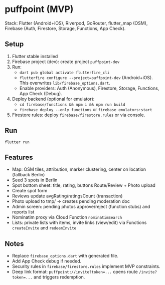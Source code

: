 # puffpoint (MVP)

Stack: Flutter (Android+iOS), Riverpod, GoRouter, flutter_map (OSM), Firebase (Auth, Firestore, Storage, Functions, App Check).

## Setup
1. Flutter stable installed
2. Firebase project (dev): create project `puffpoint-dev`
3. Run:
   - `dart pub global activate flutterfire_cli`
   - `flutterfire configure --project=puffpoint-dev` (Android+iOS). This overwrites `lib/firebase_options.dart`.
   - Enable providers: Auth (Anonymous), Firestore, Storage, Functions, App Check (Debug). 
4. Deploy backend (optional for emulator):
   - `cd firebase/functions && npm i && npm run build`
   - `firebase deploy --only functions` or `firebase emulators:start`
5. Firestore rules: deploy `firebase/firestore.rules` or via console.

## Run
```
flutter run
```

## Features
- Map: OSM tiles, attribution, marker clustering, center on location (fallback Berlin)
- Seed 3 spots in Berlin
- Spot bottom sheet: title, rating, buttons Route/Review + Photo upload
- Create spot form
- Reviews update avgRating/ratingsCount (transaction)
- Photo upload to tmp/ -> creates pending moderation doc
- Admin screen: pending photos approve/reject (function stubs) and reports list
- Nominatim proxy via Cloud Function `nominatimSearch`
- Lists: private lists with items, invite links (view/edit) via Functions `createInvite` and `redeemInvite`

## Notes
- Replace `firebase_options.dart` with generated file.
- Add App Check debug if needed.
- Security rules in `firebase/firestore.rules` implement MVP constraints.
- Deep link format: `puffpoint://invite?token=...` opens route `/invite?token=...` and triggers redemption.
